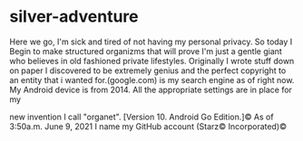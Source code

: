 # silver-adventure
Here we go, I'm sick and tired of not having my personal privacy. So today I Begin to make structured organizms that will prove I'm just a gentle giant who believes in old fashioned private lifestyles. Originally I wrote stuff down on paper I discovered to be extremely genius and the perfect copyright to an entity that i wanted for.(google.com) is my search engine as of right now. My Android device is from 2014. All the appropriate settings are in place for my



 new invention I call "organet". [Version 10. Android Go Edition.]© As of 3:50a.m. June 9, 2021 I name my GitHub account (Starz© Incorporated)© 

